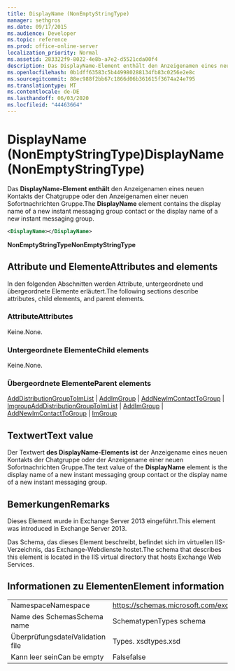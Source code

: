 ```yaml
---
title: DisplayName (NonEmptyStringType)
manager: sethgros
ms.date: 09/17/2015
ms.audience: Developer
ms.topic: reference
ms.prod: office-online-server
localization_priority: Normal
ms.assetid: 283322f9-8022-4e8b-a7e2-d5521cda00f4
description: Das DisplayName-Element enthält den Anzeigenamen eines neuen Kontakts der Chatgruppe oder den Anzeigenamen einer neuen Sofortnachrichten Gruppe.
ms.openlocfilehash: 0b1dff63583c5b449980288134fb83c0256e2e8c
ms.sourcegitcommit: 88ec988f2bb67c1866d06b361615f3674a24e795
ms.translationtype: MT
ms.contentlocale: de-DE
ms.lasthandoff: 06/03/2020
ms.locfileid: "44463664"
---
```

# <a name="displayname-nonemptystringtype"></a><span data-ttu-id="3d930-103">DisplayName (NonEmptyStringType)</span><span class="sxs-lookup"><span data-stu-id="3d930-103">DisplayName (NonEmptyStringType)</span></span>

<span data-ttu-id="3d930-104">Das **DisplayName-Element enthält** den Anzeigenamen eines neuen Kontakts der Chatgruppe oder den Anzeigenamen einer neuen Sofortnachrichten Gruppe.</span><span class="sxs-lookup"><span data-stu-id="3d930-104">The **DisplayName** element contains the display name of a new instant messaging group contact or the display name of a new instant messaging group.</span></span> 
  
```XML
<DisplayName></DisplayName>
```

 <span data-ttu-id="3d930-105">**NonEmptyStringType**</span><span class="sxs-lookup"><span data-stu-id="3d930-105">**NonEmptyStringType**</span></span>
## <a name="attributes-and-elements"></a><span data-ttu-id="3d930-106">Attribute und Elemente</span><span class="sxs-lookup"><span data-stu-id="3d930-106">Attributes and elements</span></span>

<span data-ttu-id="3d930-107">In den folgenden Abschnitten werden Attribute, untergeordnete und übergeordnete Elemente erläutert.</span><span class="sxs-lookup"><span data-stu-id="3d930-107">The following sections describe attributes, child elements, and parent elements.</span></span>
  
### <a name="attributes"></a><span data-ttu-id="3d930-108">Attribute</span><span class="sxs-lookup"><span data-stu-id="3d930-108">Attributes</span></span>

<span data-ttu-id="3d930-109">Keine.</span><span class="sxs-lookup"><span data-stu-id="3d930-109">None.</span></span>
  
### <a name="child-elements"></a><span data-ttu-id="3d930-110">Untergeordnete Elemente</span><span class="sxs-lookup"><span data-stu-id="3d930-110">Child elements</span></span>

<span data-ttu-id="3d930-111">Keine.</span><span class="sxs-lookup"><span data-stu-id="3d930-111">None.</span></span>
  
### <a name="parent-elements"></a><span data-ttu-id="3d930-112">Übergeordnete Elemente</span><span class="sxs-lookup"><span data-stu-id="3d930-112">Parent elements</span></span>

<span data-ttu-id="3d930-113">[AddDistributionGroupToImList](adddistributiongrouptoimlist.md)  |  [AddImGroup](addimgroup.md)  |  [AddNewImContactToGroup](addnewimcontacttogroup.md)  |  [Imgroup](imgroup.md)</span><span class="sxs-lookup"><span data-stu-id="3d930-113">[AddDistributionGroupToImList](adddistributiongrouptoimlist.md) | [AddImGroup](addimgroup.md) | [AddNewImContactToGroup](addnewimcontacttogroup.md) | [ImGroup](imgroup.md)</span></span>
  
## <a name="text-value"></a><span data-ttu-id="3d930-114">Textwert</span><span class="sxs-lookup"><span data-stu-id="3d930-114">Text value</span></span>

<span data-ttu-id="3d930-115">Der Textwert **des DisplayName-Elements ist** der Anzeigename eines neuen Kontakts der Chatgruppe oder der Anzeigename einer neuen Sofortnachrichten Gruppe.</span><span class="sxs-lookup"><span data-stu-id="3d930-115">The text value of the **DisplayName** element is the display name of a new instant messaging group contact or the display name of a new instant messaging group.</span></span> 
  
## <a name="remarks"></a><span data-ttu-id="3d930-116">Bemerkungen</span><span class="sxs-lookup"><span data-stu-id="3d930-116">Remarks</span></span>

<span data-ttu-id="3d930-117">Dieses Element wurde in Exchange Server 2013 eingeführt.</span><span class="sxs-lookup"><span data-stu-id="3d930-117">This element was introduced in Exchange Server 2013.</span></span>
  
<span data-ttu-id="3d930-118">Das Schema, das dieses Element beschreibt, befindet sich im virtuellen IIS-Verzeichnis, das Exchange-Webdienste hostet.</span><span class="sxs-lookup"><span data-stu-id="3d930-118">The schema that describes this element is located in the IIS virtual directory that hosts Exchange Web Services.</span></span>
  
## <a name="element-information"></a><span data-ttu-id="3d930-119">Informationen zu Elementen</span><span class="sxs-lookup"><span data-stu-id="3d930-119">Element information</span></span>

|||
|:-----|:-----|
|<span data-ttu-id="3d930-120">Namespace</span><span class="sxs-lookup"><span data-stu-id="3d930-120">Namespace</span></span>  <br/> |https://schemas.microsoft.com/exchange/services/2006/types  <br/> |
|<span data-ttu-id="3d930-121">Name des Schemas</span><span class="sxs-lookup"><span data-stu-id="3d930-121">Schema name</span></span>  <br/> |<span data-ttu-id="3d930-122">Schematypen</span><span class="sxs-lookup"><span data-stu-id="3d930-122">Types schema</span></span>  <br/> |
|<span data-ttu-id="3d930-123">Überprüfungsdatei</span><span class="sxs-lookup"><span data-stu-id="3d930-123">Validation file</span></span>  <br/> |<span data-ttu-id="3d930-124">Types. xsd</span><span class="sxs-lookup"><span data-stu-id="3d930-124">types.xsd</span></span>  <br/> |
|<span data-ttu-id="3d930-125">Kann leer sein</span><span class="sxs-lookup"><span data-stu-id="3d930-125">Can be empty</span></span>  <br/> |<span data-ttu-id="3d930-126">False</span><span class="sxs-lookup"><span data-stu-id="3d930-126">false</span></span>  <br/> |
   


